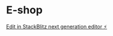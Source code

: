# E-shop

[Edit in StackBlitz next generation editor ⚡️](https://stackblitz.com/~/github.com/varatej/E-shop)